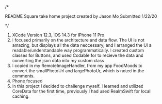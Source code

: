 /*

README
Square take home project created by Jason Mo
Submitted 1/22/20

*/
1. XCode Version 12.3, iOS 14.3 for iPhone 11 Pro
2. I focused primarily on the architecture and data flow. The UI is not amazing, but displays all the data neccessary, 
and I arranged the UI a readable/understandable way programmatically. I created custom classes for Buttons, and used Codable for
to recieve the data and converting the json data into my custom class
3. I copied in my RemoteImageHandler, from my app FoodMoods to convert the smallPhotoUrl and largePhotoUr, which is noted in the comments.
4. Phone focused
5. In this project I decided to challenge myself. I learned and utilized CoreData for the first time, previously I had used 
RealmSwift for local caching. 
